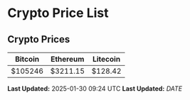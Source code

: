 # Crypto Price List

## Crypto Prices
| Bitcoin | Ethereum | Litecoin |
| ------- | -------- | -------- |
| $105246 | $3211.15 | $128.42 |
**Last Updated:** 2025-01-30 09:24 UTC
**Last Updated:** $DATE$
